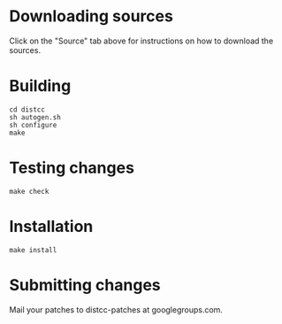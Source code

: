 # Downloading sources #

Click on the "Source" tab above for instructions on how to download the sources.

# Building #

```
cd distcc
sh autogen.sh
sh configure
make
```

# Testing changes #

```
make check
```

# Installation #

```
make install
```

# Submitting changes #

Mail your patches to distcc-patches at googlegroups.com.